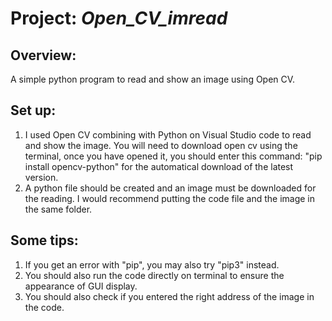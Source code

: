 # Project: _Open_CV_imread_
## Overview:
A simple python program to read and show an image using Open CV.
## Set up:
1. I used Open CV combining with Python on Visual Studio code to read and show the image. You will need to download open cv using the terminal, once you have opened it, you should enter this command:  "pip install opencv-python" for the automatical download of the latest version.
2. A python file should be created and an image must be downloaded for the reading. I would recommend putting the code file and the image in the same folder.
## Some tips:
1. If you get an error with "pip", you may also try "pip3" instead.
2. You should also run the code directly on terminal to ensure the appearance of GUI display.
3. You should also check if you entered the right address of the image in the code.
